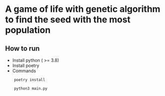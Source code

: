 #  A game of life with genetic algorithm to find the seed with the most population
## How to run
+ Install python ( >= 3.8)
+ Install poetry
+ Commands
```
    poetry install
```
```
    python3 main.py
```